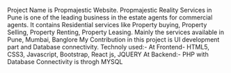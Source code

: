 Project Name is Propmajestic Website. Propmajestic Reality Services in Pune is one of the leading business in the estate agents for commercial agents.
It contains Residential services like Property buying, Property Selling, Property Renting, Property Leasing. Mainly the services available in Pune, Mumbai, Banglore
        My Contribution in this project is UI development part and Database connectivity. 
        Technoly used:- At Frontend- HTML5, CSS3, Javascript, Bootstrap, React js, JQUERY
        At Backend:- PHP with Database Connectivity is throgh MYSQL

